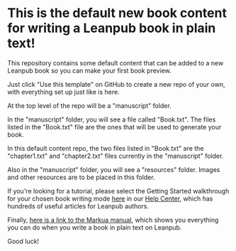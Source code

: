 # This is the default new book content for writing a Leanpub book in plain text!

This repository contains some default content that can be added to a new Leanpub book so you can make your first book preview.

Just click "Use this template" on GitHub to create a new repo of your own, with everything set up just like is here.

At the top level of the repo will be a "manuscript" folder.

In the "manuscript" folder, you will see a file called "Book.txt". The files listed in the "Book.txt" file are the ones that will be used to generate your book.

In this default content repo, the two files listed in "Book.txt" are the "chapter1.txt" and "chapter2.txt" files currently in the "manuscript" folder.

Also in the "manuscript" folder, you will see a "resources" folder. Images and other resources are to be placed in this folder.

If you're looking for a tutorial, please select the Getting Started walkthrough for your chosen book writing mode [here](http://help.leanpub.com/en/articles/3088382-quick-walkthroughs-for-getting-started-on-a-leanpub-book) in our [Help Center](http://help.leanpub.com/en), which has hundreds of useful articles for Leanpub authors.

Finally, [here is a link to the Markua manual,](https://leanpub.com/markua/read) which shows you everything you can do when you write a book in plain text on Leanpub.

Good luck!

